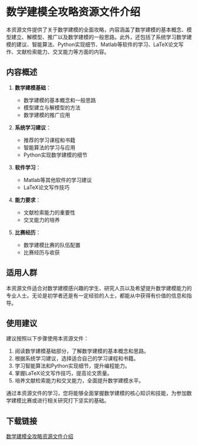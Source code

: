# 数学建模全攻略资源文件介绍

本资源文件提供了关于数学建模的全面攻略，内容涵盖了数学建模的基本概念、模型建立、解模型、推广以及数学建模的一般思路。此外，还包括了系统学习数学建模的建议、智能算法、Python实现细节、Matlab等软件的学习、LaTeX论文写作、文献检索能力、交叉能力等方面的内容。

## 内容概述

1. **数学建模基础**：
   - 数学建模的基本概念和一般思路
   - 模型建立与解模型的方法
   - 数学建模的推广应用

2. **系统学习建议**：
   - 推荐的学习课程和书籍
   - 智能算法的学习与应用
   - Python实现数学建模的细节

3. **软件学习**：
   - Matlab等其他软件的学习建议
   - LaTeX论文写作技巧

4. **能力要求**：
   - 文献检索能力的重要性
   - 交叉能力的培养

5. **比赛经历**：
   - 数学建模比赛的队伍配置
   - 比赛经历与收获

## 适用人群

本资源文件适合对数学建模感兴趣的学生、研究人员以及希望提升数学建模能力的专业人士。无论是初学者还是有一定经验的人士，都能从中获得有价值的信息和指导。

## 使用建议

建议按照以下步骤使用本资源文件：
1. 阅读数学建模基础部分，了解数学建模的基本概念和思路。
2. 根据系统学习建议，选择适合自己的学习课程和书籍。
3. 学习智能算法和Python实现细节，提升编程能力。
4. 掌握LaTeX论文写作技巧，提高论文质量。
5. 培养文献检索能力和交叉能力，全面提升数学建模水平。

通过本资源文件的学习，您将能够全面掌握数学建模的核心知识和技能，为参加数学建模比赛或进行相关研究打下坚实的基础。

## 下载链接

[数学建模全攻略资源文件介绍](https://pan.quark.cn/s/04043eb7a135)